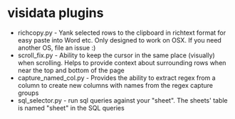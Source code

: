 # visidata plugins
- richcopy.py - Yank selected rows to the clipboard in richtext format for easy paste into Word etc. Only designed to work on OSX. If you need another OS, file an issue :)
- scroll_fix.py - Ability to keep the cursor in the same place (visually) when scrolling. Helps to provide context about surrounding rows when near the top and bottom of the page
- capture_named_col.py - Provides the ability to extract regex from a column to create new columns with names from the regex capture groups
- sql_selector.py - run sql queries against your "sheet". The sheets' table is named "sheet" in the SQL queries
